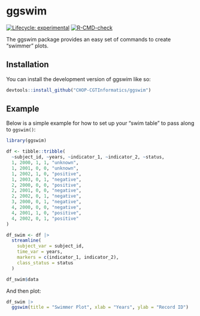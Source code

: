 
<!-- README.md is generated from README.Rmd. Please edit that file -->

# ggswim

<!-- badges: start -->

[![Lifecycle:
experimental](https://img.shields.io/badge/lifecycle-experimental-orange.svg)](https://lifecycle.r-lib.org/articles/stages.html#experimental)
[![R-CMD-check](https://github.com/CHOP-CGTInformatics/ggswim/actions/workflows/R-CMD-check.yaml/badge.svg)](https://github.com/CHOP-CGTInformatics/ggswim/actions/workflows/R-CMD-check.yaml)
<!-- badges: end -->

The ggswim package provides an easy set of commands to create “swimmer”
plots.

## Installation

You can install the development version of ggswim like so:

``` r
devtools::install_github("CHOP-CGTInformatics/ggswim")
```

## Example

Below is a simple example for how to set up your “swim table” to pass
along to `ggswim()`:

``` r
library(ggswim)
```

``` r
df <- tibble::tribble(
  ~subject_id, ~years, ~indicator_1, ~indicator_2, ~status,
  1, 2000, 1, 1, "unknown",
  1, 2001, 0, 0, "unknown",
  1, 2002, 1, 0, "positive",
  1, 2003, 0, 1, "negative",
  2, 2000, 0, 0, "positive",
  2, 2001, 0, 0, "negative",
  2, 2002, 0, 1, "negative",
  3, 2000, 0, 1, "negative",
  4, 2000, 0, 0, "negative",
  4, 2001, 1, 0, "positive",
  4, 2002, 0, 1, "positive"
)

df_swim <- df |> 
  streamline(
    subject_var = subject_id,
    time_var = years,
    markers = c(indicator_1, indicator_2),
    class_status = status
  )

df_swim$data
```

And then plot:

``` r
df_swim |> 
  ggswim(title = "Swimmer Plot", xlab = "Years", ylab = "Record ID")
```
